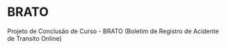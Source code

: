 BRATO
=====

Projeto de Conclusão de Curso - BRATO (Boletim de Registro de Acidente de Transito Online)
